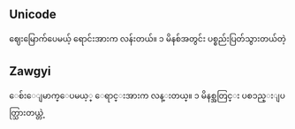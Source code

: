 ## Unicode
ဈေးမြောက်ပေမယ့် ရောင်းအားက လန်းတယ်။ ၁ မိနစ်အတွင်း ပစ္စည်းပြတ်သွားတယ်တဲ့

## Zawgyi
ေစ်းေျမာက္ေပမယ့္ ေရာင္းအားက လန္းတယ္။ ၁ မိနစ္အတြင္း ပစၥည္းျပတ္သြားတယ္တဲ့
